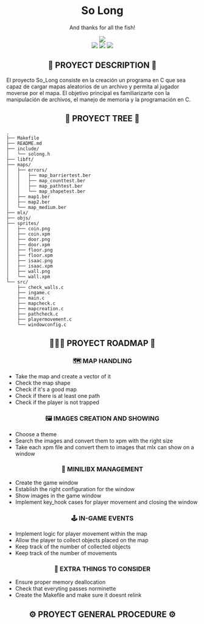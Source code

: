 <div align="center">
	<h1> So Long </h1>
	<p>And thanks for all the fish!</p>
	<img src="https://wakatime.com/badge/user/a0e860d2-9914-4fed-8143-b9fd5cf5e6c1/project/519129ef-1651-45c9-b77c-ca3fb8622a1e.svg?style=flat"/>
	<br />
	<img src="https://img.shields.io/badge/norme-OK-success?style=flat"/>
	<img src="https://img.shields.io/badge/leaks-CLEAR-success?style=flat"/>
	<img src="https://img.shields.io/badge/-100%2F100-success?style=flat&logo=42&logoColor=000" />
</div>

<h2 align="center">📜 PROYECT DESCRIPTION 📜</h2>

El proyecto So_Long consiste en la creación un programa en C que sea capaz de cargar mapas aleatorios de un archivo y permita al jugador moverse por el mapa. El objetivo principal es familiarizarte con la manipulación de archivos, el manejo de memoria y la programación en C.

<h2 align="center">🌲 PROYECT TREE 🌲</h2>

```
.
├── Makefile
├── README.md
├── include/
│   └── solong.h
├── libft/
├── maps/
│   ├── errors/
│   │   ├── map_barriertest.ber
│   │   ├── map_counttest.ber
│   │   ├── map_pathtest.ber
│   │   └── map_shapetest.ber
│   ├── map1.ber
│   ├── map2.ber
│   └── map_medium.ber
├── mlx/
├── objs/
├── sprites/
│   ├── coin.png
│   ├── coin.xpm
│   ├── door.png
│   ├── door.xpm
│   ├── floor.png
│   ├── floor.xpm
│   ├── isaac.png
│   ├── isaac.xpm
│   ├── wall.png
│   └── wall.xpm
└── src/
    ├── check_walls.c
    ├── ingame.c
    ├── main.c
    ├── mapcheck.c
    ├── mapcreation.c
    ├── pathcheck.c
    ├── playermovement.c
    └── windowconfig.c

```

<h2 align="center">🚶🏻‍♂️ PROYECT ROADMAP 🚶</h2>

<h3 align="center">🗺 MAP HANDLING</h3>

*  Take the map and create a vector of it
*  Check the map shape
*  Check if it's a good map
*  Check if there is at least one path
*  Check if the player is not trapped

<h3 align="center">🖼 IMAGES CREATION AND SHOWING</h3>

*  Choose a theme
*  Search the images and convert them to xpm with the right size
*  Take each xpm file and convert them to images that mlx can show on a window

<h3 align="center">🤡 MINILIBX MANAGEMENT</h3>

*  Create the game window
*  Establish the right configuration for the window
*  Show images in the game window
*  Implement key_hook cases for player movement and closing the window

<h3 align="center">🕹 IN-GAME EVENTS</h3>

*  Implement logic for player movement within the map
*  Allow the player to collect objects placed on the map
*  Keep track of the number of collected objects
*  Keep track of the number of movements

<h3 align="center">🥬 EXTRA THINGS TO CONSIDER</h3>

*  Ensure proper memory deallocation
*  Check that everyting passes norminette
*  Create the Makefile and make sure it doesnt relink

<h2 align="center">⚙️ PROYECT GENERAL PROCEDURE ⚙️</h2>

